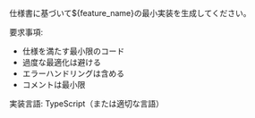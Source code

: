 仕様書に基づいて${feature_name}の最小実装を生成してください。

要求事項:
- 仕様を満たす最小限のコード
- 過度な最適化は避ける
- エラーハンドリングは含める
- コメントは最小限

実装言語: TypeScript（または適切な言語）